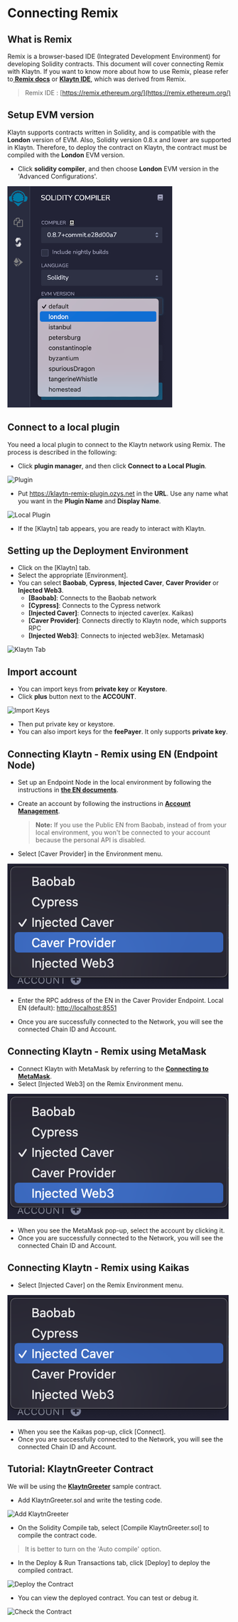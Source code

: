# Connecting Remix <a id="connecting-remix"></a>


## What is Remix <a id="what-is-remix"></a>

Remix is a browser-based IDE (Integrated Development Environment) for developing Solidity contracts. This document will cover connecting Remix with Klaytn. If you want to know more about how to use Remix, please refer to[ **Remix docs**](https://remix-ide.readthedocs.io/en/latest/) or [**Klaytn IDE**](../../smart-contract/ide-and-tools/README.md#klaytn-ide), which was derived from Remix.

> Remix IDE : [https://remix.ethereum.org/](https://remix.ethereum.org/)

## Setup EVM version <a id="setup-EVM-version"></a>
Klaytn supports contracts written in Solidity, and is compatible with the **London** version of EVM. Also, Solidity version 0.8.x and lower are supported in Klaytn.
Therefore, to deploy the contract on Klaytn, the contract must be compiled with the **London** EVM version.

* Click **solidity compiler**, and then choose **London** EVM version in the 'Advanced Configurations'.

![Solidity Complier](./img/remix-solidity-compiler.png)

## Connect to a local plugin <a id="connect-to-a-local-plugin"></a>

You need a local plugin to connect to the Klaytn network using Remix. The process is described in the following:

* Click **plugin manager**, and then click **Connect to a Local Plugin**.

![Plugin](./img/remix-environment-plugin.png)

* Put https://klaytn-remix-plugin.ozys.net in the **URL**. Use any name what you want in the **Plugin Name** and **Display Name**.

![Local Plugin](./img/remix-local-plugin.png)

* If the [Klaytn] tab appears, you are ready to interact with Klaytn.

## Setting up the Deployment Environment <a id="setting-up-the-deployment-environment"></a>

* Click on the [Klaytn] tab.
* Select the appropriate [Environment].
* You can select **Baobab**, **Cypress**, **Injected Caver**, **Caver Provider** or **Injected Web3**.
  * **[Baobab]**: Connects to the Baobab network
  * **[Cypress]**: Connects to the Cypress network
  * **[Injected Caver]**: Connects to injected caver(ex. Kaikas)
  * **[Caver Provider]**: Connects directly to Klaytn node, which supports RPC
  * **[Injected Web3]**: Connects to injected web3(ex. Metamask)

![Klaytn Tab](./img/remix-klaytn-tab.png)

## Import account <a id="import-account"></a>

* You can import keys from **private key** or **Keystore**.
* Click **plus** button next to the **ACCOUNT**.

![Import Keys](./img/remix-klaytn-import-account.png)

* Then put private key or keystore.
* You can also import keys for the **feePayer**. It only supports **private key**.

## Connecting Klaytn - Remix using EN (Endpoint Node) <a id="connecting-klaytn-remix-using-en"></a>

* Set up an Endpoint Node in the local environment by following the instructions in [**the EN documents**](https://docs.klaytn.foundation/getting-started/quick-start/launch-an-en).

* Create an account by following the instructions in [**Account Management**](https://docs.klaytn.foundation/getting-started/account).

  > **Note:** If you use the Public EN from Baobab, instead of from your local environment, you won't be connected to your account because the personal API is disabled. 

* Select [Caver Provider] in the Environment menu.

![Caver Provider](./img/env-caver-provider.png)

* Enter the RPC address of the EN in the Caver Provider Endpoint.
  Local EN (default): [http://localhost:8551](http://localhost:8551/)

* Once you are successfully connected to the Network, you will see the connected Chain ID and Account.

## Connecting Klaytn - Remix using MetaMask <a id="connecting-klaytn-remix-using-metamask"></a>

* Connect Klaytn with MetaMask by referring to the [**Connecting to MetaMask**](https://docs.klaytn.foundation/dapp/tutorials/connecting-metamask).
* Select [Injected Web3] on the Remix Environment menu.

![Injected Web3](./img/env-injected-web3.png)

* When you see the MetaMask pop-up, select the account by clicking it.
* Once you are successfully connected to the Network, you will see the connected Chain ID and Account.

## Connecting Klaytn - Remix using Kaikas <a id="connecting-klaytn-remix-using-kaikas"></a>

* Select [Injected Caver] on the Remix Environment menu.

![Injected Caver](./img/env-injected-caver.png)

* When you see the Kaikas pop-up, click [Connect].
* Once you are successfully connected to the Network, you will see the connected Chain ID and Account.

## Tutorial: KlaytnGreeter Contract <a id="tutorial-KlaytnGreeter-contract"></a>

We will be using the [**KlaytnGreeter**](https://docs.klaytn.foundation/smart-contract/sample-contracts/klaytngreeter) sample contract.

* Add KlaytnGreeter.sol and write the testing code.

![Add KlaytnGreeter](./img/remix-add-klaytngreeter.png)

* On the Solidity Compile tab, select [Compile KlaytnGreeter.sol] to compile the contract code.
> It is better to turn on the 'Auto compile' option.
* In the Deploy & Run Transactions tab, click [Deploy] to deploy the compiled contract.

![Deploy the Contract](./img/remix-deploy-run-tx.png)

* You can view the deployed contract. You can test or debug it.

![Check the Contract](./img/remix-test-or-debug.png)
